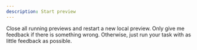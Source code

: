 ```yaml
---
description: Start preview
---
```


Close all running previews and restart a new local preview. Only give me feedback if there is something wrong. Otherwise, just run your task with as little feedback as possible.